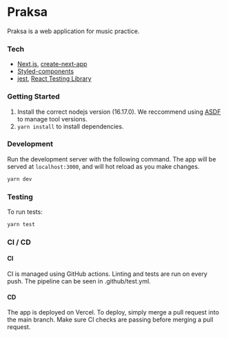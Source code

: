 # Praksa

Praksa is a web application for music practice.

### Tech

- [Next.js](https://nextjs.org/), [create-next-app](https://github.com/vercel/next.js/tree/canary/packages/create-next-app)
- [Styled-components](https://styled-components.com/)
- [jest](https://jestjs.io/), [React Testing Library](https://testing-library.com/docs/react-testing-library/intro/)

### Getting Started

1. Install the correct nodejs version (16.17.0). We reccommend using [ASDF](https://asdf-vm.com/) to manage tool versions.
2. `yarn install` to install dependencies.

### Development

Run the development server with the following command. The app will be served at `localhost:3000`, and will hot reload as you make changes.
  ```bash
 yarn dev
 ```

### Testing

To run tests:

 ```bash
 yarn test
 ```

### CI / CD

#### CI
CI is managed using GitHub actions. Linting and tests are run on every push. The pipeline can be seen in .github/test.yml.

#### CD
The app is deployed on Vercel. To deploy, simply merge a pull request into the main branch. Make sure CI checks are passing before merging a pull request.
